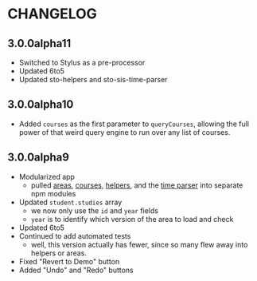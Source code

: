 # CHANGELOG

## 3.0.0alpha11
- Switched to Stylus as a pre-processor
- Updated 6to5
- Updated sto-helpers and sto-sis-time-parser

## 3.0.0alpha10

- Added `courses` as the first parameter to `queryCourses`, allowing the full power of that weird query engine to run over any list of courses.


## 3.0.0alpha9

- Modularized app
	- pulled [areas][sto-areas], [courses][sto-courses], [helpers][sto-helpers], and the [time parser][sto-sis-time-parser] into separate npm modules
- Updated `student.studies` array
	- we now only use the `id` and `year` fields
	- `year` is to identify which version of the area to load and check
- Updated 6to5
- Continued to add automated tests
	- well, this version actually has fewer, since so many flew away into helpers or areas.
- Fixed "Revert to Demo" button
- Added "Undo" and "Redo" buttons

[sto-areas]: https://github.com/hawkrives/gobbldygook-area-data
[sto-courses]: https://github.com/hawkrives/gobbldygook-course-data
[sto-helpers]: https://github.com/hawkrives/sto-helpers
[sto-sis-time-parser]: https://github.com/hawkrives/sto-sis-time-parser
